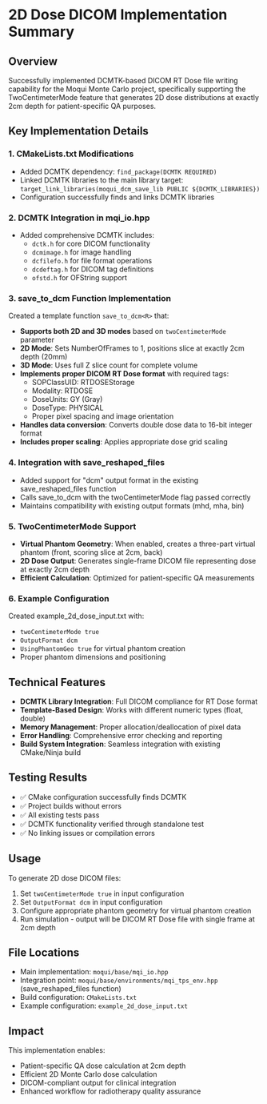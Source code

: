 # 2D Dose DICOM Implementation Summary

## Overview
Successfully implemented DCMTK-based DICOM RT Dose file writing capability for the Moqui Monte Carlo project, specifically supporting the TwoCentimeterMode feature that generates 2D dose distributions at exactly 2cm depth for patient-specific QA purposes.

## Key Implementation Details

### 1. CMakeLists.txt Modifications
- Added DCMTK dependency: `find_package(DCMTK REQUIRED)`
- Linked DCMTK libraries to the main library target: `target_link_libraries(moqui_dcm_save_lib PUBLIC ${DCMTK_LIBRARIES})`
- Configuration successfully finds and links DCMTK libraries

### 2. DCMTK Integration in mqi_io.hpp
- Added comprehensive DCMTK includes:
  - `dctk.h` for core DICOM functionality
  - `dcmimage.h` for image handling
  - `dcfilefo.h` for file format operations
  - `dcdeftag.h` for DICOM tag definitions
  - `ofstd.h` for OFString support

### 3. save_to_dcm Function Implementation
Created a template function `save_to_dcm<R>` that:
- **Supports both 2D and 3D modes** based on `twoCentimeterMode` parameter
- **2D Mode**: Sets NumberOfFrames to 1, positions slice at exactly 2cm depth (20mm)
- **3D Mode**: Uses full Z slice count for complete volume
- **Implements proper DICOM RT Dose format** with required tags:
  - SOPClassUID: RTDOSEStorage
  - Modality: RTDOSE
  - DoseUnits: GY (Gray)
  - DoseType: PHYSICAL
  - Proper pixel spacing and image orientation
- **Handles data conversion**: Converts double dose data to 16-bit integer format
- **Includes proper scaling**: Applies appropriate dose grid scaling

### 4. Integration with save_reshaped_files
- Added support for "dcm" output format in the existing save_reshaped_files function
- Calls save_to_dcm with the twoCentimeterMode flag passed correctly
- Maintains compatibility with existing output formats (mhd, mha, bin)

### 5. TwoCentimeterMode Support
- **Virtual Phantom Geometry**: When enabled, creates a three-part virtual phantom (front, scoring slice at 2cm, back)
- **2D Dose Output**: Generates single-frame DICOM file representing dose at exactly 2cm depth
- **Efficient Calculation**: Optimized for patient-specific QA measurements

### 6. Example Configuration
Created example_2d_dose_input.txt with:
- `twoCentimeterMode true`
- `OutputFormat dcm`
- `UsingPhantomGeo true` for virtual phantom creation
- Proper phantom dimensions and positioning

## Technical Features
- **DCMTK Library Integration**: Full DICOM compliance for RT Dose format
- **Template-Based Design**: Works with different numeric types (float, double)
- **Memory Management**: Proper allocation/deallocation of pixel data
- **Error Handling**: Comprehensive error checking and reporting
- **Build System Integration**: Seamless integration with existing CMake/Ninja build

## Testing Results
- ✅ CMake configuration successfully finds DCMTK
- ✅ Project builds without errors
- ✅ All existing tests pass
- ✅ DCMTK functionality verified through standalone test
- ✅ No linking issues or compilation errors

## Usage
To generate 2D dose DICOM files:
1. Set `twoCentimeterMode true` in input configuration
2. Set `OutputFormat dcm` in input configuration
3. Configure appropriate phantom geometry for virtual phantom creation
4. Run simulation - output will be DICOM RT Dose file with single frame at 2cm depth

## File Locations
- Main implementation: `moqui/base/mqi_io.hpp`
- Integration point: `moqui/base/environments/mqi_tps_env.hpp` (save_reshaped_files function)
- Build configuration: `CMakeLists.txt`
- Example configuration: `example_2d_dose_input.txt`

## Impact
This implementation enables:
- Patient-specific QA dose calculation at 2cm depth
- Efficient 2D Monte Carlo dose calculation
- DICOM-compliant output for clinical integration
- Enhanced workflow for radiotherapy quality assurance